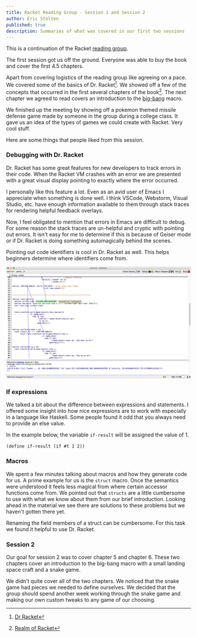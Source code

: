 ```yaml
---
title: Racket Reading Group - Session 1 and Session 2
author: Eric Stolten
published: true
description: Summaries of what was covered in our first two sessions
---
```


This is a continuation of the Racket [reading group](../2018-01-16-2018-racket-reading-group/).

The first session got us off the ground. Everyone was able to buy the
book and cover the first 4.5 chapters.

Apart from covering logistics of the reading group like agreeing on a
pace. We covered some of the basics of Dr. Racket[^1]. We showed off a few
of the concepts that occurred in the first several chapters of the
book[^2]. The next chapter we agreed to read covers an introduction to the
[big-bang](http://docs.racket-lang.org/teachpack/2htdpuniverse.html?q=big-bang#%28form._world._%28%28lib._2htdp%2Funiverse..rkt%29._big-bang%29%29)
macro.

[^1]: [Dr Racket](http://docs.racket-lang.org/drracket/index.html)
[^2]: [Realm of Racket](https://www.amazon.com/Realm-Racket-Learn-Program-Game/dp/1593274912)

We finished up the meeting by showing off a pokemon themed missile
defense game made by someone in the group during a college class. It
gave us an idea of the types of games we could create with
Racket. Very cool stuff.

Here are some things that people liked from this session.

### Debugging with Dr. Racket

Dr. Racket has some great features for new developers to track errors
in their code. When the Racket VM crashes with an error we are
presented with a great visual display pointing to exactly where the
error occurred.

I personally like this feature a lot. Even as an avid user of Emacs I
appreciate when something is done well. I think VSCode, Webstorm,
Visual Studio, etc. have enough information available to them through
stack traces for rendering helpful feedback overlays.

Now, I feel obligated to mention that errors in Emacs are difficult to
debug. For some reason the stack traces are un-helpful and cryptic
with pointing out errors. It isn't easy for me to determine if this is
because of Geiser mode or if Dr. Racket is doing something
automagically behind the scenes.

Pointing out code identifiers is cool in Dr. Racket as well. This
helps beginners determine where identifiers come from.

![Identifiers are cool](images/racket-references.png)

### If expressions

We talked a bit about the difference between expressions and
statements. I offered some insight into how nice expressions are to
work with especially in a language like Haskell. Some people found it
odd that you always need to provide an else value.

In the example below, the variable `if-result` will be assigned the
value of 1.

~~~.racket
(define if-result (if #t 1 2))
~~~

### Macros

We spent a few minutes talking about macros and how they generate code
for us. A prime example for us is the `struct` macro. Once the
semantics were understood it feels less magical from where certain
accessor functions come from. We pointed out that `structs` are a little
cumbersome to use with what we know about them from our brief
introduction. Looking ahead in the material we see there are solutions
to these problems but we haven't gotten there yet.

Renaming the field members of a struct can be cumbersome. For this
task we found it helpful to use Dr. Racket.

### Session 2

Our goal for session 2 was to cover chapter 5 and chapter 6. These two
chapters cover an introduction to the big-bang macro with a small
landing space craft and a snake game.

We didn't quite cover all of the two chapters. We noticed that the
snake game had pieces we needed to define ourselves. We decided that
the group should spend another week working through the snake game and
making our own custom tweaks to any game of our choosing.
